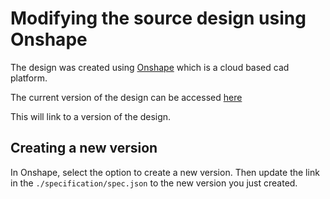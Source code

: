 # Modifying the source design using Onshape

The design was created using [Onshape](https://www.onshape.com/en/) which is a cloud based cad platform.

The current version of the design can be accessed [here](https://cad.onshape.com/documents/e55d1fddda76c9261388a2be/w/9068f3ae0205e020020e6bc7/e/37586db01ef0cd7fd605a289?renderMode=0&uiState=6351f8636199c2511ccad2ac)

This will link to a version of the design.

## Creating a new version

In Onshape, select the option to create a new version. Then update the link in the `./specification/spec.json` to the new version you just created.
